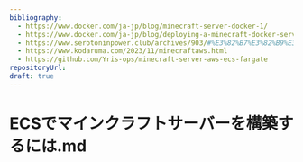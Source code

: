 ```yaml
---
bibliography: 
  - https://www.docker.com/ja-jp/blog/minecraft-server-docker-1/
  - https://www.docker.com/ja-jp/blog/deploying-a-minecraft-docker-server-to-the-cloud/
  - https://www.serotoninpower.club/archives/903/#%E3%82%B7%E3%82%B9%E3%83%86%E3%83%A0%E6%A7%8B%E6%88%90%E5%9B%B3
  - https://www.kodaruma.com/2023/11/minecraftaws.html
  - https://github.com/Yris-ops/minecraft-server-aws-ecs-fargate
repositoryUrl:
draft: true
---
```


# ECSでマインクラフトサーバーを構築するには.md
